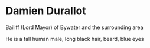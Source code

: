# Damien Durallot

Bailiff (Lord Mayor) of Bywater and the surrounding area

He is a tall human male, long black hair, beard, blue eyes

